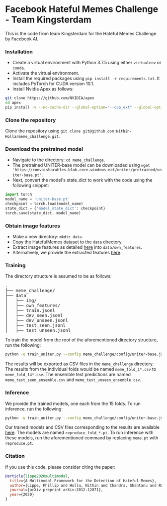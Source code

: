 # Facebook Hateful Memes Challenge - Team Kingsterdam

This is the code from team Kingsterdam for the Hateful Memes Challenge by Facebook AI.

### Installation

- Create a virtual environment with Python 3.7.5 using either `virtualenv` or `conda`.
- Activate the virtual environment.
- Install the required packages using `pip install -r requirements.txt`. It includes PyTorch for CUDA version 10.1.
- Install Nvidia Apex as follows:
```bash
git clone https://github.com/NVIDIA/apex
cd apex
pip install -v --no-cache-dir --global-option="--cpp_ext" --global-option="--cuda_ext" ./
```

### Clone the repository

Clone the repository using `git clone git@github.com:Nithin-Holla/meme_challenge.git`.

### Download the pretrained model

- Navigate to the directory: `cd meme_challenge`.
- The pretrained UNITER-base model can be downloaded using `wget 'https://convaisharables.blob.core.windows.net/uniter/pretrained/uniter-base.pt'`.
- Next, convert the model's state_dict to work with the code using the following snippet:
```python
import torch
model_name = 'uniter-base.pt'
checkpoint = torch.load(model_name)
state_dict = {'model_state_dict': checkpoint}
torch.save(state_dict, model_name)

```

### Obtain image features

- Make a new directory: `mkdir data`.
- Copy the HatefulMemes dataset to the `data` directory.
- Extract image features as detailed [here](https://github.com/Nithin-Holla/meme_challenge/blob/master/bottom-up-attention.pytorch/README.md) into `data/own_features`.
- Alternatively, we provide the extracted features [here](https://drive.google.com/file/d/1vTl31tkkm_kpOsL7f3rhGWQFke2y96g_/view?usp=sharing).

### Training

The directory structure is assumed to be as follows:
<pre>
.
├── meme_challenge/
├── data
│   ├── img/
│   ├── own_features/
│   ├── train.jsonl
│   ├── dev_seen.jsonl
│   ├── dev_unseen.jsonl
│   ├── test_seen.jsonl
│   ├── test_unseen.jsonl
</pre>

To train the model from the root of the aforementioned directory structure, run the following:
```bash
python -u train_uniter.py --config meme_challenge/config/uniter-base.json --data_path data/ --model_path meme_challenge/ --pretrained_model_file uniter-base.pt --feature_path data/own_features/ --lr 3e-5 --scheduler warmup_cosine --warmup_steps 500 --max_epoch 30 --batch_size 16 --patience 5 --gradient_accumulation 2 --confounder_repeat 3 --pos_wt 1.8 --model_save_name meme.pt --seed 43 --num_folds -1 --crossval_dev_size 200 --crossval_use_dev
```
The results will be exported as CSV files in the `meme_challenge` directory. The results from the individual folds would be named `meme_fold_1*.csv` to `meme_fold_14*.csv`. The ensemble test predictions are named `meme_test_seen_ensemble.csv` and `meme_test_unseen_ensemble.csv`.

### Inference

We provide the trained models, one each from the 15 folds. To run inference, run the following:
```bash
python -u train_uniter.py --config meme_challenge/config/uniter-base.json --data_path data/ --model_path meme_challenge/ --feature_path data/own_features/ --lr 3e-5 --scheduler warmup_cosine --warmup_steps 500 --max_epoch 0 --batch_size 16 --patience 5 --gradient_accumulation 2 --confounder_repeat 3 --pos_wt 1.8 --model_save_name meme.pt --seed 43 --num_folds -1 --crossval_dev_size 200 --crossval_use_dev
```

Our trained models and CSV files corresponding to the results are available [here](https://drive.google.com/file/d/1QIQ1GJUxDT-OTo_lbMSnGN2c28PLU_C1/view?usp=sharing). The models are named `reproduce_fold_*.pt`. To run inference with these models, run the aforementioned command by replacing `meme.pt` with `reproduce.pt`.

### Citation
If you use this code, please consider citing the paper:
```bib
@article{lippe2020multimodal,
  title={A Multimodal Framework for the Detection of Hateful Memes},
  author={Lippe, Phillip and Holla, Nithin and Chandra, Shantanu and Rajamanickam, Santhosh and Antoniou, Georgios and Shutova, Ekaterina and Yannakoudakis, Helen},
  journal={arXiv preprint arXiv:2012.12871},
  year={2020}
}
```
